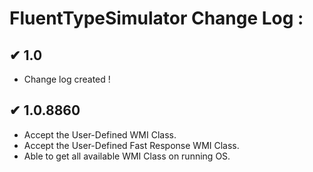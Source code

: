 # FluentTypeSimulator Change Log :


## ✔ 1.0
  * Change log created !
	



## ✔ 1.0.8860
  * Accept the User-Defined WMI Class.
  * Accept the User-Defined Fast Response WMI Class.
  * Able to get all available WMI Class on running OS.
